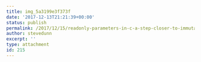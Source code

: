 ```yaml
---
title: img_5a3199e3f373f
date: '2017-12-13T21:21:39+00:00'
status: publish
permalink: /2017/12/15/readonly-parameters-in-c-a-step-closer-to-immutability/img_5a3199e3f373f
author: stevedunn
excerpt: ''
type: attachment
id: 215
---
```

<!DOCTYPE html PUBLIC "-//W3C//DTD HTML 4.0 Transitional//EN" "http://www.w3.org/TR/REC-html40/loose.dtd">
<?xml encoding="UTF-8">
